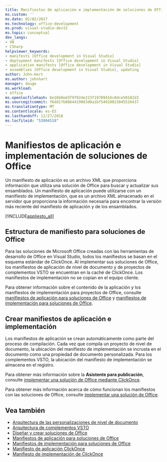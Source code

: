 ```yaml
---
title: Manifiestos de aplicación e implementación de soluciones de Office
ms.custom: ''
ms.date: 02/02/2017
ms.technology: office-development
ms.prod: visual-studio-dev15
ms.topic: conceptual
dev_langs:
- VB
- CSharp
helpviewer_keywords:
- manifests [Office development in Visual Studio]
- deployment manifests [Office development in Visual Studio]
- application manifests [Office development in Visual Studio]
- assemblies [Office development in Visual Studio], updating
author: John-Hart
ms.author: johnhart
manager: douge
ms.workload:
- office
ms.openlocfilehash: 6e26b0ed3f9f02de223f19789416c8dce50182d3
ms.sourcegitcommit: f6dd17b0864419083d0a1bf54910023045526437
ms.translationtype: MT
ms.contentlocale: es-ES
ms.lasthandoff: 12/27/2018
ms.locfileid: "53804518"
---
```

# <a name="application-and-deployment-manifests-in-office-solutions"></a>Manifiestos de aplicación e implementación de soluciones de Office
  Un manifiesto de aplicación es un archivo XML que proporciona información que utiliza una solución de Office para buscar y actualizar sus ensamblados. Un manifiesto de aplicación puede utilizarse con un manifiesto de implementación, que es un archivo XML almacenado en el servidor que proporciona la información necesaria para encontrar la versión más reciente del manifiesto de aplicación y de los ensamblados.

 [!INCLUDE[appliesto_all](../vsto/includes/appliesto-all-md.md)]

## <a name="manifest-structure-for-office-solutions"></a>Estructura de manifiesto para soluciones de Office
 Para las soluciones de Microsoft Office creadas con las herramientas de desarrollo de Office en Visual Studio, todos los manifiestos se basan en el esquema estándar de ClickOnce. Al implementar sus soluciones de Office, los manifiestos de aplicación de nivel de documento y de proyectos de complementos VSTO se encuentran en la caché de ClickOnce. Los manifiestos de implementación no se copian en el equipo cliente.

 Para obtener información sobre el contenido de la aplicación y los manifiestos de implementación para proyectos de Office, consulte [manifiestos de aplicación para soluciones de Office](../vsto/application-manifests-for-office-solutions.md) y [manifiestos de implementación para soluciones de Office](../vsto/deployment-manifests-for-office-solutions.md).

## <a name="create-application-and-deployment-manifests"></a>Crear manifiestos de aplicación e implementación
 Los manifiestos de aplicación se crean automáticamente como parte del proceso de compilación. Cada vez que compila un proyecto de nivel de documento, la ubicación del manifiesto de implementación se incrusta en el documento como una propiedad de documento personalizada. Para los complementos VSTO, la ubicación del manifiesto de implementación se almacena en el registro.

 Para obtener más información sobre la **Asistente para publicación**, consulte [implementar una solución de Office mediante ClickOnce](../vsto/deploying-an-office-solution-by-using-clickonce.md).

 Para obtener más información acerca de cómo funcionan los manifiestos con las soluciones de Office, consulte [implementar una solución de Office](../vsto/deploying-an-office-solution.md).

## <a name="see-also"></a>Vea también

- [Arquitectura de las personalizaciones de nivel de documento](../vsto/architecture-of-document-level-customizations.md)
- [Arquitectura de complementos VSTO](../vsto/architecture-of-vsto-add-ins.md)
- [Diseñar y crear soluciones de Office](../vsto/designing-and-creating-office-solutions.md)
- [Manifiestos de aplicación para soluciones de Office](../vsto/application-manifests-for-office-solutions.md)
- [Manifiestos de implementación para soluciones de Office](../vsto/deployment-manifests-for-office-solutions.md)
- [Manifiesto de aplicación ClickOnce](../deployment/clickonce-application-manifest.md)
- [Manifiesto de implementación de ClickOnce](../deployment/clickonce-deployment-manifest.md)